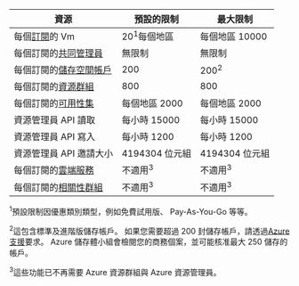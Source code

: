 資源|預設的限制|最大限制
---|---|---
每個[訂閱](../articles/billing-buy-sign-up-azure-subscription.md)的 Vm|20<sup>1</sup>每個地區|每個地區 10000
每個訂閱的[共同管理員](../articles/billing-add-change-azure-subscription-administrator.md)|無限制|無限制
每個訂閱的[儲存空間帳戶](../articles/storage/storage-create-storage-account.md)|200|200<sup>2</sup>
每個訂閱的[資源群組](../articles/azure-resource-manager/resource-group-overview.md)|800|800
每個訂閱的[可用性集](../articles/virtual-machines/virtual-machines-windows-manage-availability.md#configure-multiple-virtual-machines-in-an-availability-set-for-redundancy)|每個地區 2000|每個地區 2000
資源管理員 API 讀取|每小時 15000|每小時 15000
資源管理員 API 寫入|每小時 1200|每小時 1200
資源管理員 API 邀請大小|4194304 位元組|4194304 位元組
每個訂閱的[雲端服務](../articles/cloud-services/cloud-services-choose-me.md)|不適用<sup>3</sup>|不適用<sup>3</sup>
每個訂閱的[相關性群組](../articles/virtual-network/virtual-networks-migrate-to-regional-vnet.md)|不適用<sup>3</sup>|不適用<sup>3</sup>

<sup>1</sup>預設限制因優惠類別類型，例如免費試用版、 Pay-As-You-Go 等等。

<sup>2</sup>這包含標準及進階版儲存帳戶。 如果您需要超過 200 封儲存帳戶，請透過[Azure 支援](https://azure.microsoft.com/support/faq/)要求。 Azure 儲存體小組會檢閱您的商務個案，並可能核准最大 250 儲存的帳戶。

<sup>3</sup>這些功能已不再需要 Azure 資源群組與 Azure 資源管理員。
